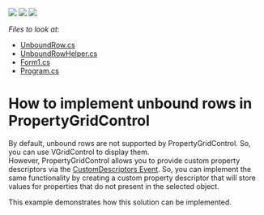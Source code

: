 <!-- default badges list -->
![](https://img.shields.io/endpoint?url=https://codecentral.devexpress.com/api/v1/VersionRange/128638833/13.1.4%2B)
[![](https://img.shields.io/badge/Open_in_DevExpress_Support_Center-FF7200?style=flat-square&logo=DevExpress&logoColor=white)](https://supportcenter.devexpress.com/ticket/details/E3004)
[![](https://img.shields.io/badge/📖_How_to_use_DevExpress_Examples-e9f6fc?style=flat-square)](https://docs.devexpress.com/GeneralInformation/403183)
<!-- default badges end -->
<!-- default file list -->
*Files to look at*:

* [UnboundRow.cs](./CS/DXApplication3/CustomDescriptor/UnboundRow.cs)
* [UnboundRowHelper.cs](./CS/DXApplication3/CustomDescriptor/UnboundRowHelper.cs)
* [Form1.cs](./CS/DXApplication3/Form1.cs)
* [Program.cs](./CS/DXApplication3/Program.cs)
<!-- default file list end -->
# How to implement unbound rows in PropertyGridControl


<p>By default, unbound rows are not supported by PropertyGridControl. So, you can use VGridControl to display them.<br />
However, PropertyGridControl allows you to provide custom property descriptors via the <a href="http://documentation.devexpress.com/#WindowsForms/DevExpressXtraVerticalGridPropertyGridControl_CustomPropertyDescriptorstopic">CustomDescriptors Event</a>. So, you can implement the same functionality by creating a custom property descriptor that will store values for properties that do not present in the selected object.</p><p>This example demonstrates how this solution can be implemented.</p>

<br/>


